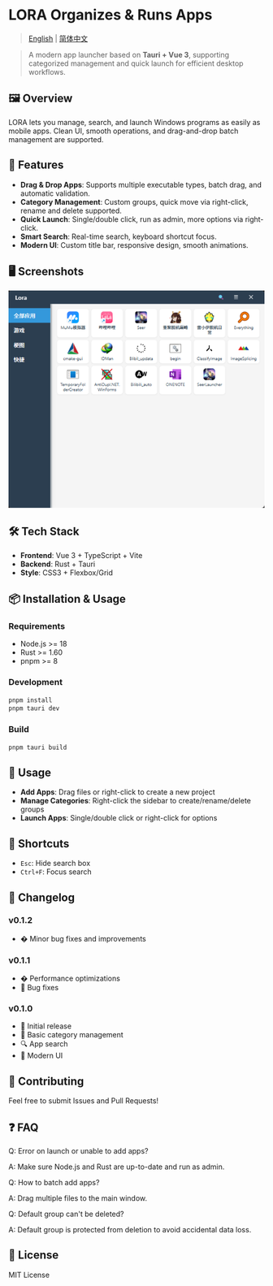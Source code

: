 # LORA Organizes & Runs Apps

> [English](./README.md) | [简体中文](./README.zh-CN.md)

> A modern app launcher based on **Tauri + Vue 3**, supporting categorized management and quick launch for efficient desktop workflows.

## 🖼️ Overview

LORA lets you manage, search, and launch Windows programs as easily as mobile apps. Clean UI, smooth operations, and drag-and-drop batch management are supported.

## 🚀 Features

- **Drag & Drop Apps**: Supports multiple executable types, batch drag, and automatic validation.
- **Category Management**: Custom groups, quick move via right-click, rename and delete supported.
- **Quick Launch**: Single/double click, run as admin, more options via right-click.
- **Smart Search**: Real-time search, keyboard shortcut focus.
- **Modern UI**: Custom title bar, responsive design, smooth animations.

## 🖥️ Screenshots

![Screenshot](image/README/1756392629877.png)

## 🛠️ Tech Stack

- **Frontend**: Vue 3 + TypeScript + Vite
- **Backend**: Rust + Tauri
- **Style**: CSS3 + Flexbox/Grid

## 📦 Installation & Usage

### Requirements

- Node.js >= 18
- Rust >= 1.60
- pnpm >= 8

### Development

```bash
pnpm install
pnpm tauri dev
```

### Build

```bash
pnpm tauri build
```

## 🎯 Usage

- **Add Apps**: Drag files or right-click to create a new project
- **Manage Categories**: Right-click the sidebar to create/rename/delete groups
- **Launch Apps**: Single/double click or right-click for options

## 🔧 Shortcuts

- `Esc`: Hide search box
- `Ctrl+F`: Focus search

## 📝 Changelog

### v0.1.2

- � Minor bug fixes and improvements

### v0.1.1

- � Performance optimizations
- 🐞 Bug fixes

### v0.1.0

- 🎉 Initial release
- 📁 Basic category management
- 🔍 App search
- 🎨 Modern UI

## 🤝 Contributing

Feel free to submit Issues and Pull Requests!

## ❓ FAQ

Q: Error on launch or unable to add apps?

A: Make sure Node.js and Rust are up-to-date and run as admin.

Q: How to batch add apps?

A: Drag multiple files to the main window.

Q: Default group can't be deleted?

A: Default group is protected from deletion to avoid accidental data loss.

## 📄 License

MIT License
